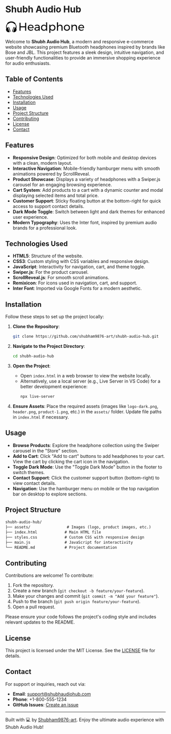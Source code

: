 # Shubh Audio Hub

![Shubh Audio Hub Logo](assets/logo-dark.png)

Welcome to **Shubh Audio Hub**, a modern and responsive e-commerce website showcasing premium Bluetooth headphones inspired by brands like Bose and JBL. This project features a sleek design, intuitive navigation, and user-friendly functionalities to provide an immersive shopping experience for audio enthusiasts.

## Table of Contents
- [Features](#features)
- [Technologies Used](#technologies-used)
- [Installation](#installation)
- [Usage](#usage)
- [Project Structure](#project-structure)
- [Contributing](#contributing)
- [License](#license)
- [Contact](#contact)

## Features
- **Responsive Design**: Optimized for both mobile and desktop devices with a clean, modern layout.
- **Interactive Navigation**: Mobile-friendly hamburger menu with smooth animations powered by ScrollReveal.
- **Product Showcase**: Displays a variety of headphones with a Swiper.js carousel for an engaging browsing experience.
- **Cart System**: Add products to a cart with a dynamic counter and modal displaying selected items and total price.
- **Customer Support**: Sticky floating button at the bottom-right for quick access to support contact details.
- **Dark Mode Toggle**: Switch between light and dark themes for enhanced user experience.
- **Modern Typography**: Uses the Inter font, inspired by premium audio brands for a professional look.

## Technologies Used
- **HTML5**: Structure of the website.
- **CSS3**: Custom styling with CSS variables and responsive design.
- **JavaScript**: Interactivity for navigation, cart, and theme toggle.
- **Swiper.js**: For the product carousel.
- **ScrollReveal.js**: For smooth scroll animations.
- **Remixicon**: For icons used in navigation, cart, and support.
- **Inter Font**: Imported via Google Fonts for a modern aesthetic.

## Installation
Follow these steps to set up the project locally:

1. **Clone the Repository**:
   ```bash
   git clone https://github.com/shubham9876-art/shubh-audio-hub.git
   ```

2. **Navigate to the Project Directory**:
   ```bash
   cd shubh-audio-hub
   ```

3. **Open the Project**:
   - Open `index.html` in a web browser to view the website locally.
   - Alternatively, use a local server (e.g., Live Server in VS Code) for a better development experience:
     ```bash
     npx live-server
     ```

4. **Ensure Assets**: Place the required assets (images like `logo-dark.png`, `header.png`, `product-1.png`, etc.) in the `assets/` folder. Update file paths in `index.html` if necessary.

## Usage
- **Browse Products**: Explore the headphone collection using the Swiper carousel in the "Store" section.
- **Add to Cart**: Click "Add to cart" buttons to add headphones to your cart. View the cart by clicking the cart icon in the navigation.
- **Toggle Dark Mode**: Use the "Toggle Dark Mode" button in the footer to switch themes.
- **Contact Support**: Click the customer support button (bottom-right) to view contact details.
- **Navigation**: Use the hamburger menu on mobile or the top navigation bar on desktop to explore sections.

## Project Structure
```
shubh-audio-hub/
├── assets/                # Images (logo, product images, etc.)
├── index.html            # Main HTML file
├── styles.css            # Custom CSS with responsive design
├── main.js               # JavaScript for interactivity
└── README.md             # Project documentation
```

## Contributing
Contributions are welcome! To contribute:
1. Fork the repository.
2. Create a new branch (`git checkout -b feature/your-feature`).
3. Make your changes and commit (`git commit -m "Add your feature"`).
4. Push to the branch (`git push origin feature/your-feature`).
5. Open a pull request.

Please ensure your code follows the project's coding style and includes relevant updates to the README.

## License
This project is licensed under the MIT License. See the [LICENSE](LICENSE) file for details.

## Contact
For support or inquiries, reach out via:
- **Email**: support@shubhaudiohub.com
- **Phone**: +1-800-555-1234
- **GitHub Issues**: [Create an issue](https://github.com/shubham9876-art/shubh-audio-hub/issues)

---

Built with 💻 by [Shubham9876-art](https://github.com/shubham9876-art). Enjoy the ultimate audio experience with Shubh Audio Hub!

